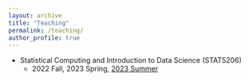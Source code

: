 ```yaml
---
layout: archive
title: "Teaching"
permalink: /teaching/
author_profile: true
---
```


- Statistical Computing and Introduction to Data Science (STAT5206)
  - 2022 Fall, 2023 Spring, [2023 Summer](https://www.yongchanstat.com/STAT5206_Summer_2023/)
